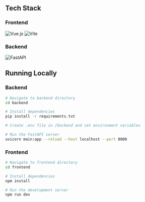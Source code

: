 ## Tech Stack

### Frontend
![Vue.js](https://img.shields.io/badge/Vue.js-35495E?logo=vue.js&logoColor=4FC08D&style=for-the-badge)
![Vite](https://img.shields.io/badge/Vite-646CFF?logo=vite&logoColor=white&style=for-the-badge)

### Backend
![FastAPI](https://img.shields.io/badge/FastAPI-005571?logo=fastapi&logoColor=white&style=for-the-badge)


## Running Locally
### Backend 
```bash
# Navigate to backend directory
cd backend

# Install dependencies
pip install -r requirements.txt

# Create .env file in /backend and set environment variables

# Run the FastAPI server
uvicorn main:app --reload --host localhost --port 8000 
```

### Frontend
```bash
# Navigate to frontend directory
cd frontend

# Install dependencies
npm install

# Run the development server
npm run dev
